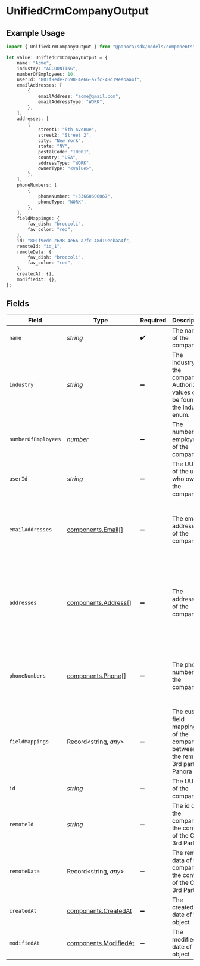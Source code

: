 # UnifiedCrmCompanyOutput

## Example Usage

```typescript
import { UnifiedCrmCompanyOutput } from "@panora/sdk/models/components";

let value: UnifiedCrmCompanyOutput = {
    name: "Acme",
    industry: "ACCOUNTING",
    numberOfEmployees: 10,
    userId: "801f9ede-c698-4e66-a7fc-48d19eebaa4f",
    emailAddresses: [
        {
            emailAddress: "acme@gmail.com",
            emailAddressType: "WORK",
        },
    ],
    addresses: [
        {
            street1: "5th Avenue",
            street2: "Street 2",
            city: "New York",
            state: "NY",
            postalCode: "10001",
            country: "USA",
            addressType: "WORK",
            ownerType: "<value>",
        },
    ],
    phoneNumbers: [
        {
            phoneNumber: "+33660606067",
            phoneType: "WORK",
        },
    ],
    fieldMappings: {
        fav_dish: "broccoli",
        fav_color: "red",
    },
    id: "801f9ede-c698-4e66-a7fc-48d19eebaa4f",
    remoteId: "id_1",
    remoteData: {
        fav_dish: "broccoli",
        fav_color: "red",
    },
    createdAt: {},
    modifiedAt: {},
};
```

## Fields

| Field                                                                                                         | Type                                                                                                          | Required                                                                                                      | Description                                                                                                   | Example                                                                                                       |
| ------------------------------------------------------------------------------------------------------------- | ------------------------------------------------------------------------------------------------------------- | ------------------------------------------------------------------------------------------------------------- | ------------------------------------------------------------------------------------------------------------- | ------------------------------------------------------------------------------------------------------------- |
| `name`                                                                                                        | *string*                                                                                                      | :heavy_check_mark:                                                                                            | The name of the company                                                                                       | Acme                                                                                                          |
| `industry`                                                                                                    | *string*                                                                                                      | :heavy_minus_sign:                                                                                            | The industry of the company. Authorized values can be found in the Industry enum.                             | ACCOUNTING                                                                                                    |
| `numberOfEmployees`                                                                                           | *number*                                                                                                      | :heavy_minus_sign:                                                                                            | The number of employees of the company                                                                        | 10                                                                                                            |
| `userId`                                                                                                      | *string*                                                                                                      | :heavy_minus_sign:                                                                                            | The UUID of the user who owns the company                                                                     | 801f9ede-c698-4e66-a7fc-48d19eebaa4f                                                                          |
| `emailAddresses`                                                                                              | [components.Email](../../models/components/email.md)[]                                                        | :heavy_minus_sign:                                                                                            | The email addresses of the company                                                                            | [<br/>{<br/>"email_address": "acme@gmail.com",<br/>"email_address_type": "WORK"<br/>}<br/>]                   |
| `addresses`                                                                                                   | [components.Address](../../models/components/address.md)[]                                                    | :heavy_minus_sign:                                                                                            | The addresses of the company                                                                                  | [<br/>{<br/>"street_1": "5th Avenue",<br/>"city": "New York",<br/>"state": "NY",<br/>"country": "USA",<br/>"address_type": "WORK"<br/>}<br/>] |
| `phoneNumbers`                                                                                                | [components.Phone](../../models/components/phone.md)[]                                                        | :heavy_minus_sign:                                                                                            | The phone numbers of the company                                                                              | [<br/>{<br/>"phone_number": "+33660606067",<br/>"phone_type": "WORK"<br/>}<br/>]                              |
| `fieldMappings`                                                                                               | Record<string, *any*>                                                                                         | :heavy_minus_sign:                                                                                            | The custom field mappings of the company between the remote 3rd party & Panora                                | {<br/>"fav_dish": "broccoli",<br/>"fav_color": "red"<br/>}                                                    |
| `id`                                                                                                          | *string*                                                                                                      | :heavy_minus_sign:                                                                                            | The UUID of the company                                                                                       | 801f9ede-c698-4e66-a7fc-48d19eebaa4f                                                                          |
| `remoteId`                                                                                                    | *string*                                                                                                      | :heavy_minus_sign:                                                                                            | The id of the company in the context of the Crm 3rd Party                                                     | id_1                                                                                                          |
| `remoteData`                                                                                                  | Record<string, *any*>                                                                                         | :heavy_minus_sign:                                                                                            | The remote data of the company in the context of the Crm 3rd Party                                            | {<br/>"fav_dish": "broccoli",<br/>"fav_color": "red"<br/>}                                                    |
| `createdAt`                                                                                                   | [components.CreatedAt](../../models/components/createdat.md)                                                  | :heavy_minus_sign:                                                                                            | The created date of the object                                                                                | 2024-10-01T12:00:00Z                                                                                          |
| `modifiedAt`                                                                                                  | [components.ModifiedAt](../../models/components/modifiedat.md)                                                | :heavy_minus_sign:                                                                                            | The modified date of the object                                                                               | 2024-10-01T12:00:00Z                                                                                          |